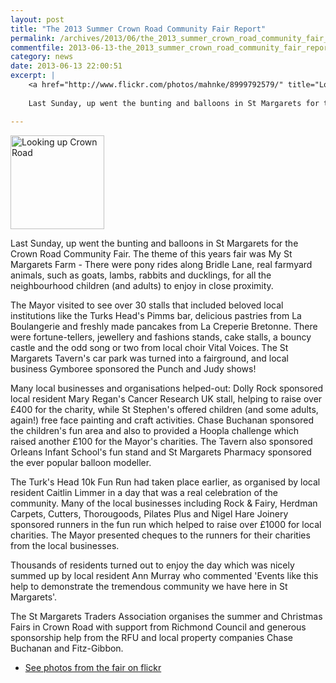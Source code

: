 ```yaml
---
layout: post
title: "The 2013 Summer Crown Road Community Fair Report"
permalink: /archives/2013/06/the_2013_summer_crown_road_community_fair_report.html
commentfile: 2013-06-13-the_2013_summer_crown_road_community_fair_report
category: news
date: 2013-06-13 22:00:51
excerpt: |
    <a href="http://www.flickr.com/photos/mahnke/8999792579/" title="Looking up Crown Road by Peter M, on Flickr"><img src="/assets/images/2013/8999792579_d4eb891e6b_m.jpg" width="150"  alt="Looking up Crown Road"  class="photo right" ></a>
    
    Last Sunday, up went the bunting and balloons in St Margarets for the Crown Road Community Fair. The theme of this years fair was My St Margarets Farm - There were pony rides along Bridle Lane, real farmyard animals, such as goats, lambs, rabbits and ducklings, for all the neighbourhood children (and adults) to enjoy in close proximity.

---
```


<a href="http://www.flickr.com/photos/mahnke/8999792579/" title="Looking up Crown Road by Peter M, on Flickr"><img src="/assets/images/2013/8999792579_d4eb891e6b_m.jpg" width="150"  alt="Looking up Crown Road"  class="photo right" ></a>

Last Sunday, up went the bunting and balloons in St Margarets for the Crown Road Community Fair. The theme of this years fair was My St Margarets Farm - There were pony rides along Bridle Lane, real farmyard animals, such as goats, lambs, rabbits and ducklings, for all the neighbourhood children (and adults) to enjoy in close proximity.

The Mayor visited to see over 30 stalls that included beloved local institutions like the Turks Head's Pimms bar, delicious pastries from La Boulangerie and freshly made pancakes from La Creperie Bretonne. There were fortune-tellers, jewellery and fashions stands, cake stalls, a bouncy castle and the odd song or two from local choir Vital Voices. The St Margarets Tavern's car park was turned into a fairground, and local business Gymboree sponsored the Punch and Judy shows!

Many local businesses and organisations helped-out: Dolly Rock sponsored local resident Mary Regan's Cancer Research UK stall, helping to raise over £400 for the charity, while St Stephen's offered children (and some adults, again!) free face painting and craft activities. Chase Buchanan sponsored the children's fun area and also to provided a Hoopla challenge which raised another £100 for the Mayor's charities. The Tavern also sponsored Orleans Infant School's fun stand and St Margarets Pharmacy sponsored the ever popular balloon modeller.

The Turk's Head 10k Fun Run had taken place earlier, as organised by local resident Caitlin Limmer in a day that was a real celebration of the community. Many of the local businesses including Rock & Fairy, Herdman Carpets, Cutters, Thorougoods, Pilates Plus and Nigel Hare Joinery sponsored runners in the fun run which helped to raise over £1000 for local charities. The Mayor presented cheques to the runners for their charities from the local businesses.

Thousands of residents turned out to enjoy the day which was nicely summed up by local resident Ann Murray who commented 'Events like this help to demonstrate the tremendous community we have here in St Margarets'.

The St Margarets Traders Association organises the summer and Christmas Fairs in Crown Road with support from Richmond Council and generous sponsorship help from the RFU and local property companies Chase Buchanan and Fitz-Gibbon.

-   [See photos from the fair on flickr](http://www.flickr.com/photos/mahnke/sets/72157634031700451/)

